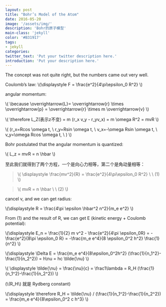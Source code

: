 ```yaml
---
layout: post
title: "Bohr’s Model of the Atom"
date: 2016-05-20 
image: '/assets/img/'
description: 'Bohr的原子模型'
main-class: 'jekyll'
color: '#B31917'
tags:
- jekyll
categories:
twitter_text: 'Put your twitter description here.'
introduction: 'Put your description here.'
---
```



The concept was not quite right, but the numbers came out very well.

Coulomb’s law: \\(\displaystyle F = \frac{e^2}{4\pi\epsilon_0 R^2} \\)

angular momentum:

\\(
\because \overrightarrow{L}= \overrightarrow{r} \times \overrightarrow{p} = \overrightarrow{r} \times m \overrightarrow{v} 
\\)

\\(
\therefore L_Z(表示z不变) = m (r_x v_y - r_yv_x) = m \omega R^2 = mvR
\\)

\\(
(r_x=Rcos \omega t, \ 
 r_y=Rsin \omega t, \ 
 v_x=-\omega Rsin \omega t, \ 
 v_y=\omega Rcos \omega t, \ 
 )
 \\)

 Bohr postulated that the angular momentum is quantized:

 \\(
L_z = mvR = n \hbar
 \\)

至此我们就得到了两个方程，一个是向心力相等，第二个是角动量相等：

>\\(
\displaystyle \frac{mv^2}{R} = \frac{e^2}{4\pi\epsilon_0 R^2} \ \ (1)
\\)

>\\(
mvR = n \hbar \ \ (2)
\\)

cancel v, and we can get radius:

\\(\displaystyle
R = \frac{4\pi \epsilon \hbar^2 n^2}{m_e e^2}
\\)

From (1) and the result of R, we can get E (kinetic energy + Coulomb potential):

\\(\displaystyle
E_n = \frac{1}{2} m v^2 - \frac{e^2}{4\pi \epsilon_0R} 
= -\frac{e^2}{8\pi \epsilon_0 R}
= -\frac{m_e e^4}{8 \epsilon_0^2 h^2} \frac{1}{n^2}
\\)

\\(\displaystyle
\Delta E = \frac{m_e e^4}{8\epsilon_0^2h^2} (\frac{1}{n_1^2}-\frac{1}{n_2^2}) = h\nu = hc \tilde{\nu}
\\)

\\( \displaystyle 
\tilde{\nu} = \frac{\nu}{c} = \frac1\lambda = R_H (\frac{1}{n_1^2}-\frac{1}{n_2^2})
\\)

(\\(R_H\\) 就是 Rydberg constant)


\\(\displaystyle
\therefore R_H = \tilde{\nu} / (\frac{1}{n_1^2}-\frac{1}{n_2^2}) = \frac{m_e e^4}{8\epsilon_0^2 c h^3}
\\)

